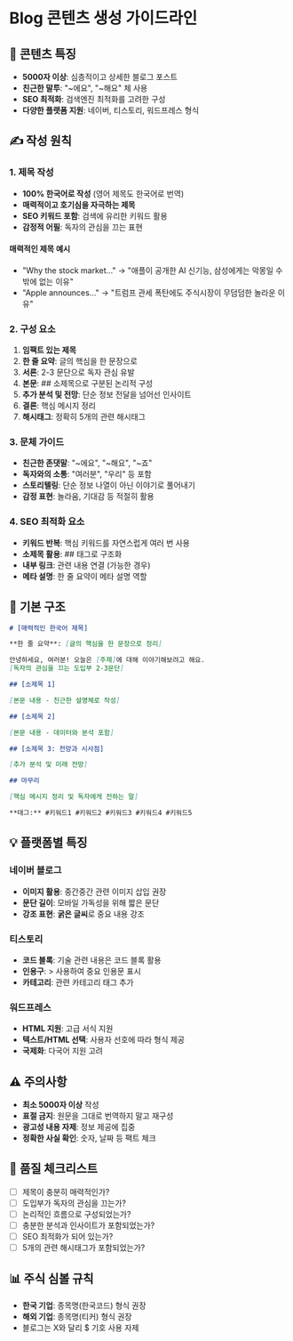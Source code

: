 # Blog 콘텐츠 생성 가이드라인

## 📝 콘텐츠 특징
- **5000자 이상**: 심층적이고 상세한 블로그 포스트
- **친근한 말투**: "~에요", "~해요" 체 사용
- **SEO 최적화**: 검색엔진 최적화를 고려한 구성
- **다양한 플랫폼 지원**: 네이버, 티스토리, 워드프레스 형식

## ✍️ 작성 원칙

### 1. 제목 작성
- **100% 한국어로 작성** (영어 제목도 한국어로 번역)
- **매력적이고 호기심을 자극하는 제목**
- **SEO 키워드 포함**: 검색에 유리한 키워드 활용
- **감정적 어필**: 독자의 관심을 끄는 표현

#### 매력적인 제목 예시
- "Why the stock market..." → "애플이 공개한 AI 신기능, 삼성에게는 악몽일 수밖에 없는 이유"
- "Apple announces..." → "트럼프 관세 폭탄에도 주식시장이 무덤덤한 놀라운 이유"

### 2. 구성 요소
1. **임팩트 있는 제목**
2. **한 줄 요약**: 글의 핵심을 한 문장으로
3. **서론**: 2-3 문단으로 독자 관심 유발
4. **본문**: ## 소제목으로 구분된 논리적 구성
5. **추가 분석 및 전망**: 단순 정보 전달을 넘어선 인사이트
6. **결론**: 핵심 메시지 정리
7. **해시태그**: 정확히 5개의 관련 해시태그

### 3. 문체 가이드
- **친근한 존댓말**: "~에요", "~해요", "~죠"
- **독자와의 소통**: "여러분", "우리" 등 포함
- **스토리텔링**: 단순 정보 나열이 아닌 이야기로 풀어내기
- **감정 표현**: 놀라움, 기대감 등 적절히 활용

### 4. SEO 최적화 요소
- **키워드 반복**: 핵심 키워드를 자연스럽게 여러 번 사용
- **소제목 활용**: ## 태그로 구조화
- **내부 링크**: 관련 내용 연결 (가능한 경우)
- **메타 설명**: 한 줄 요약이 메타 설명 역할

## 🔸 기본 구조

```markdown
# [매력적인 한국어 제목]

**한 줄 요약**: [글의 핵심을 한 문장으로 정리]

안녕하세요, 여러분! 오늘은 [주제]에 대해 이야기해보려고 해요. 
[독자의 관심을 끄는 도입부 2-3문단]

## [소제목 1]

[본문 내용 - 친근한 설명체로 작성]

## [소제목 2]

[본문 내용 - 데이터와 분석 포함]

## [소제목 3: 전망과 시사점]

[추가 분석 및 미래 전망]

## 마무리

[핵심 메시지 정리 및 독자에게 전하는 말]

**태그:** #키워드1 #키워드2 #키워드3 #키워드4 #키워드5
```

## 💡 플랫폼별 특징

### 네이버 블로그
- **이미지 활용**: 중간중간 관련 이미지 삽입 권장
- **문단 길이**: 모바일 가독성을 위해 짧은 문단
- **강조 표현**: **굵은 글씨**로 중요 내용 강조

### 티스토리
- **코드 블록**: 기술 관련 내용은 코드 블록 활용
- **인용구**: > 사용하여 중요 인용문 표시
- **카테고리**: 관련 카테고리 태그 추가

### 워드프레스
- **HTML 지원**: 고급 서식 지원
- **텍스트/HTML 선택**: 사용자 선호에 따라 형식 제공
- **국제화**: 다국어 지원 고려

## ⚠️ 주의사항
- **최소 5000자 이상** 작성
- **표절 금지**: 원문을 그대로 번역하지 말고 재구성
- **광고성 내용 자제**: 정보 제공에 집중
- **정확한 사실 확인**: 숫자, 날짜 등 팩트 체크

## 🎯 품질 체크리스트
- [ ] 제목이 충분히 매력적인가?
- [ ] 도입부가 독자의 관심을 끄는가?
- [ ] 논리적인 흐름으로 구성되었는가?
- [ ] 충분한 분석과 인사이트가 포함되었는가?
- [ ] SEO 최적화가 되어 있는가?
- [ ] 5개의 관련 해시태그가 포함되었는가?

## 📊 주식 심볼 규칙
- **한국 기업**: 종목명(한국코드) 형식 권장
- **해외 기업**: 종목명(티커) 형식 권장
- 블로그는 X와 달리 $ 기호 사용 자제 